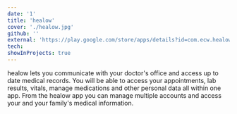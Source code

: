 ```yaml
---
date: '1'
title: 'healow'
cover: './healow.jpg'
github: ''
external: 'https://play.google.com/store/apps/details?id=com.ecw.healow&hl=en_US'
tech:
showInProjects: true
---
```


healow lets you communicate with your doctor's office and access up to date medical records. You will be able to access your appointments, lab results, vitals, manage medications and other personal data all within one app. From the healow app you can manage multiple accounts and access your and your family's medical information.
